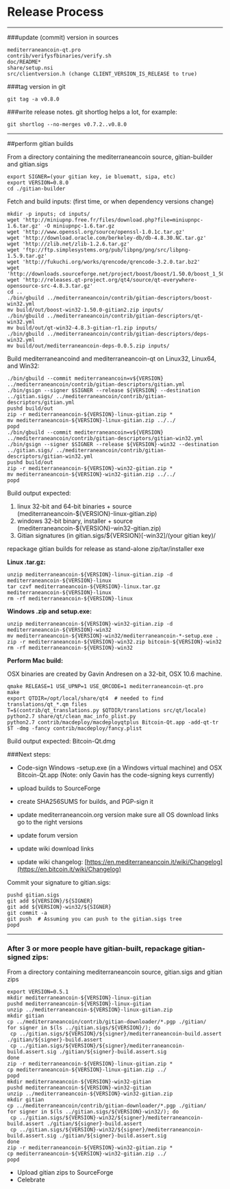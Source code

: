 Release Process
====================

* * *

###update (commit) version in sources


	mediterraneancoin-qt.pro
	contrib/verifysfbinaries/verify.sh
	doc/README*
	share/setup.nsi
	src/clientversion.h (change CLIENT_VERSION_IS_RELEASE to true)

###tag version in git

	git tag -a v0.8.0

###write release notes. git shortlog helps a lot, for example:

	git shortlog --no-merges v0.7.2..v0.8.0

* * *

##perform gitian builds

 From a directory containing the mediterraneancoin source, gitian-builder and gitian.sigs
  
	export SIGNER=(your gitian key, ie bluematt, sipa, etc)
	export VERSION=0.8.0
	cd ./gitian-builder

 Fetch and build inputs: (first time, or when dependency versions change)

	mkdir -p inputs; cd inputs/
	wget 'http://miniupnp.free.fr/files/download.php?file=miniupnpc-1.6.tar.gz' -O miniupnpc-1.6.tar.gz
	wget 'http://www.openssl.org/source/openssl-1.0.1c.tar.gz'
	wget 'http://download.oracle.com/berkeley-db/db-4.8.30.NC.tar.gz'
	wget 'http://zlib.net/zlib-1.2.6.tar.gz'
	wget 'ftp://ftp.simplesystems.org/pub/libpng/png/src/libpng-1.5.9.tar.gz'
	wget 'http://fukuchi.org/works/qrencode/qrencode-3.2.0.tar.bz2'
	wget 'http://downloads.sourceforge.net/project/boost/boost/1.50.0/boost_1_50_0.tar.bz2'
	wget 'http://releases.qt-project.org/qt4/source/qt-everywhere-opensource-src-4.8.3.tar.gz'
	cd ..
	./bin/gbuild ../mediterraneancoin/contrib/gitian-descriptors/boost-win32.yml
	mv build/out/boost-win32-1.50.0-gitian2.zip inputs/
	./bin/gbuild ../mediterraneancoin/contrib/gitian-descriptors/qt-win32.yml
	mv build/out/qt-win32-4.8.3-gitian-r1.zip inputs/
	./bin/gbuild ../mediterraneancoin/contrib/gitian-descriptors/deps-win32.yml
	mv build/out/mediterraneancoin-deps-0.0.5.zip inputs/

 Build mediterraneancoind and mediterraneancoin-qt on Linux32, Linux64, and Win32:
  
	./bin/gbuild --commit mediterraneancoin=v${VERSION} ../mediterraneancoin/contrib/gitian-descriptors/gitian.yml
	./bin/gsign --signer $SIGNER --release ${VERSION} --destination ../gitian.sigs/ ../mediterraneancoin/contrib/gitian-descriptors/gitian.yml
	pushd build/out
	zip -r mediterraneancoin-${VERSION}-linux-gitian.zip *
	mv mediterraneancoin-${VERSION}-linux-gitian.zip ../../
	popd
	./bin/gbuild --commit mediterraneancoin=v${VERSION} ../mediterraneancoin/contrib/gitian-descriptors/gitian-win32.yml
	./bin/gsign --signer $SIGNER --release ${VERSION}-win32 --destination ../gitian.sigs/ ../mediterraneancoin/contrib/gitian-descriptors/gitian-win32.yml
	pushd build/out
	zip -r mediterraneancoin-${VERSION}-win32-gitian.zip *
	mv mediterraneancoin-${VERSION}-win32-gitian.zip ../../
	popd

  Build output expected:

  1. linux 32-bit and 64-bit binaries + source (mediterraneancoin-${VERSION}-linux-gitian.zip)
  2. windows 32-bit binary, installer + source (mediterraneancoin-${VERSION}-win32-gitian.zip)
  3. Gitian signatures (in gitian.sigs/${VERSION}[-win32]/(your gitian key)/

repackage gitian builds for release as stand-alone zip/tar/installer exe

**Linux .tar.gz:**

	unzip mediterraneancoin-${VERSION}-linux-gitian.zip -d mediterraneancoin-${VERSION}-linux
	tar czvf mediterraneancoin-${VERSION}-linux.tar.gz mediterraneancoin-${VERSION}-linux
	rm -rf mediterraneancoin-${VERSION}-linux

**Windows .zip and setup.exe:**

	unzip mediterraneancoin-${VERSION}-win32-gitian.zip -d mediterraneancoin-${VERSION}-win32
	mv mediterraneancoin-${VERSION}-win32/mediterraneancoin-*-setup.exe .
	zip -r mediterraneancoin-${VERSION}-win32.zip bitcoin-${VERSION}-win32
	rm -rf mediterraneancoin-${VERSION}-win32

**Perform Mac build:**

  OSX binaries are created by Gavin Andresen on a 32-bit, OSX 10.6 machine.

	qmake RELEASE=1 USE_UPNP=1 USE_QRCODE=1 mediterraneancoin-qt.pro
	make
	export QTDIR=/opt/local/share/qt4  # needed to find translations/qt_*.qm files
	T=$(contrib/qt_translations.py $QTDIR/translations src/qt/locale)
	python2.7 share/qt/clean_mac_info_plist.py
	python2.7 contrib/macdeploy/macdeployqtplus Bitcoin-Qt.app -add-qt-tr $T -dmg -fancy contrib/macdeploy/fancy.plist

 Build output expected: Bitcoin-Qt.dmg

###Next steps:

* Code-sign Windows -setup.exe (in a Windows virtual machine) and
  OSX Bitcoin-Qt.app (Note: only Gavin has the code-signing keys currently)

* upload builds to SourceForge

* create SHA256SUMS for builds, and PGP-sign it

* update mediterraneancoin.org version
  make sure all OS download links go to the right versions

* update forum version

* update wiki download links

* update wiki changelog: [https://en.mediterraneancoin.it/wiki/Changelog](https://en.bitcoin.it/wiki/Changelog)

Commit your signature to gitian.sigs:

	pushd gitian.sigs
	git add ${VERSION}/${SIGNER}
	git add ${VERSION}-win32/${SIGNER}
	git commit -a
	git push  # Assuming you can push to the gitian.sigs tree
	popd

-------------------------------------------------------------------------

### After 3 or more people have gitian-built, repackage gitian-signed zips:

From a directory containing mediterraneancoin source, gitian.sigs and gitian zips

	export VERSION=0.5.1
	mkdir mediterraneancoin-${VERSION}-linux-gitian
	pushd mediterraneancoin-${VERSION}-linux-gitian
	unzip ../mediterraneancoin-${VERSION}-linux-gitian.zip
	mkdir gitian
	cp ../mediterraneancoin/contrib/gitian-downloader/*.pgp ./gitian/
	for signer in $(ls ../gitian.sigs/${VERSION}/); do
	 cp ../gitian.sigs/${VERSION}/${signer}/mediterraneancoin-build.assert ./gitian/${signer}-build.assert
	 cp ../gitian.sigs/${VERSION}/${signer}/mediterraneancoin-build.assert.sig ./gitian/${signer}-build.assert.sig
	done
	zip -r mediterraneancoin-${VERSION}-linux-gitian.zip *
	cp mediterraneancoin-${VERSION}-linux-gitian.zip ../
	popd
	mkdir mediterraneancoin-${VERSION}-win32-gitian
	pushd mediterraneancoin-${VERSION}-win32-gitian
	unzip ../mediterraneancoin-${VERSION}-win32-gitian.zip
	mkdir gitian
	cp ../mediterraneancoin/contrib/gitian-downloader/*.pgp ./gitian/
	for signer in $(ls ../gitian.sigs/${VERSION}-win32/); do
	 cp ../gitian.sigs/${VERSION}-win32/${signer}/mediterraneancoin-build.assert ./gitian/${signer}-build.assert
	 cp ../gitian.sigs/${VERSION}-win32/${signer}/mediterraneancoin-build.assert.sig ./gitian/${signer}-build.assert.sig
	done
	zip -r mediterraneancoin-${VERSION}-win32-gitian.zip *
	cp mediterraneancoin-${VERSION}-win32-gitian.zip ../
	popd

- Upload gitian zips to SourceForge
- Celebrate 
